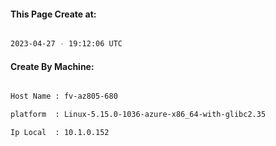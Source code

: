 
   
#### This Page Create at:

```bash

2023-04-27 - 19:12:06 UTC

```

#### Create By Machine:

```bash

Host Name : fv-az805-680

platform  : Linux-5.15.0-1036-azure-x86_64-with-glibc2.35

Ip Local  : 10.1.0.152

```

